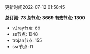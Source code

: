 更新时间2022-07-12 01:58:45

**总订阅: 73**
**总节点: 3669**
**有效节点: 1300**
- v2ray节点: 86
- ss节点: 1048
- trojan节点: 155
- ssr节点: 11
